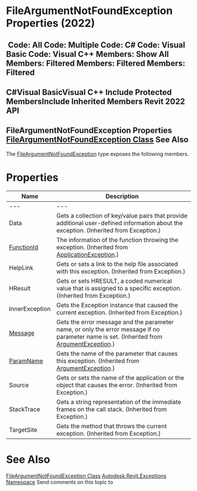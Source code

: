 # FileArgumentNotFoundException Properties (2022)

﻿
 Code: All Code: Multiple Code: C# Code: Visual Basic Code: Visual C++  Members: Show All Members: Filtered Members: Filtered Members: Filtered   
---  
C#Visual BasicVisual C++
Include Protected MembersInclude Inherited Members
Revit 2022 API  
---  
FileArgumentNotFoundException Properties  
[FileArgumentNotFoundException Class](ca9ccaa9-ed08-d40d-31a7-1af3ad2dcb84.md "FileArgumentNotFoundException Class") See Also  
---  
The [FileArgumentNotFoundException](ca9ccaa9-ed08-d40d-31a7-1af3ad2dcb84.md "FileArgumentNotFoundException Class") type exposes the following members.
# Properties
| Name | Description |
| --- | --- |
| --- | --- | --- |
| Data | Gets a collection of key/value pairs that provide additional user-defined information about the exception. (Inherited from Exception.) |
| [FunctionId](84bd650f-9f87-dccb-4dd4-b23ca890b8b9.md "FunctionId Property") | The information of the function throwing the exception. (Inherited from [ApplicationException](05012a96-16ea-ace7-6115-b45406dacead.md "ApplicationException Class").) |
| HelpLink | Gets or sets a link to the help file associated with this exception. (Inherited from Exception.) |
| HResult | Gets or sets HRESULT, a coded numerical value that is assigned to a specific exception. (Inherited from Exception.) |
| InnerException | Gets the Exception instance that caused the current exception. (Inherited from Exception.) |
| [Message](c2498b95-ccc5-95cc-d5c2-7e732615e940.md "Message Property") | Gets the error message and the parameter name, or only the error message if no parameter name is set. (Inherited from [ArgumentException](2e6e4206-97a8-dd4b-df5d-4269f4bb6088.md "ArgumentException Class").) |
| [ParamName](cf17c2e6-aa4a-3d6a-6fd2-fad6395336df.md "ParamName Property") | Gets the name of the parameter that causes this exception. (Inherited from [ArgumentException](2e6e4206-97a8-dd4b-df5d-4269f4bb6088.md "ArgumentException Class").) |
| Source | Gets or sets the name of the application or the object that causes the error. (Inherited from Exception.) |
| StackTrace | Gets a string representation of the immediate frames on the call stack. (Inherited from Exception.) |
| TargetSite | Gets the method that throws the current exception. (Inherited from Exception.) |

# See Also
[FileArgumentNotFoundException Class](ca9ccaa9-ed08-d40d-31a7-1af3ad2dcb84.md "FileArgumentNotFoundException Class")
[Autodesk.Revit.Exceptions Namespace](e3bbc463-dccb-6964-e8ef-697c9ed07a27.md "Autodesk.Revit.Exceptions Namespace")
Send comments on this topic to 